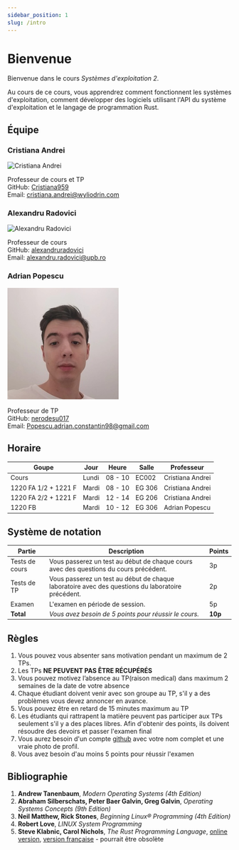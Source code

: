 ```yaml
---
sidebar_position: 1
slug: /intro
---
```


# Bienvenue

Bienvenue dans le cours *Systèmes d'exploitation 2*.

Au cours de ce cours, vous apprendrez comment fonctionnent les systèmes d'exploitation, comment développer des logiciels utilisant l'API du système d'exploitation et le langage de programmation Rust.


## Équipe

### Cristiana Andrei
![Cristiana Andrei](images/cristiana_andrei.jpg)
 
Professeur de cours et TP \
GitHub: [Cristiana959](https://github.com/Cristiana959) \
Email: cristiana.andrei@wyliodrin.com

### Alexandru Radovici
![Alexandru Radovici](images/alexandru_radovici.jpg)

Professeur de cours \
GitHub: [alexandruradovici](https://github.com/alexandruradovici) \
Email: alexandru.radovici@upb.ro

### Adrian Popescu
![Adrian Popescu](images/adrian_popescu.jpg)
 
Professeur de TP \
GitHub: [nerodesu017](https://github.com/nerodesu017) \
Email: Popescu.adrian.constantin98@gmail.com

## Horaire

| Goupe | Jour | Heure | Salle | Professeur |
|-------|------|-------|-------|------------|
| Cours | Lundi | 08 - 10 | EC002 | Cristiana Andrei |
| 1220 FA 1/2 + 1221 F | Mardi | 08 - 10 | EG 306 | Cristiana Andrei |
| 1220 FA 2/2 + 1221 F | Mardi | 12 - 14 | EG 206 | Cristiana Andrei |
| 1220 FB | Mardi | 10 - 12 | EG 306 | Adrian Popescu |

## Système de notation

| Partie | Description | Points |
|--------|-------------|--------|
| Tests de cours | Vous passerez un test au début de chaque cours avec des questions du cours précédent. | 3p |
| Tests de TP | Vous passerez un test au début de chaque laboratoire avec des questions du laboratoire précédent. | 2p |
| Examen | L'examen en période de session. | 5p |
| **Total** | *Vous avez besoin de 5 points pour réussir le cours.* | **10p** |

## Règles

1. Vous pouvez vous absenter sans motivation pendant un maximum de 2 TPs.
2. Les TPs **NE PEUVENT PAS ÊTRE RÉCUPÉRÉS**
3. Vous pouvez motivez l’absence au TP(raison medical) dans maximum 2 semaines de la date de votre absence 
4. Chaque étudiant doivent venir avec son groupe au TP, s'il y a des problèmes vous devez annoncer en avance.
5. Vous pouvez être en retard de 15 minutes maximum au TP
6. Les étudiants qui rattrapent la matière peuvent pas participer aux TPs seulement s'il y a des places libres. Afin d'obtenir des points, ils doivent résoudre des devoirs et passer l'examen final
7. Vous aurez besoin d'un compte [github](https://www.github.com) avec votre nom complet et une vraie photo de profil.
8. Vous avez besoin d'au moins 5 points pour réussir l'examen
 
## Bibliographie

1. **Andrew Tanenbaum**, *Modern Operating Systems (4th Edition)*
2. **Abraham Silberschats, Peter Baer Galvin, Greg Galvin**, *Operating Systems Concepts (9th Edition)*
3. **Neil Matthew, Rick Stones**, *Beginning Linux® Programming (4th Edition)*
4. **Robert Love**, *LINUX System Programming*
5. **Steve Klabnic, Carol Nichols**, *The Rust Programming Language*, [online version](https://doc.rust-lang.org/book/), [version française](https://jimskapt.github.io/rust-book-fr/) - pourrait être obsolète
